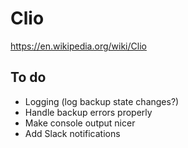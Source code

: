 # Clio
https://en.wikipedia.org/wiki/Clio



## To do
- Logging (log backup state changes?)
- Handle backup errors properly
- Make console output nicer
- Add Slack notifications
